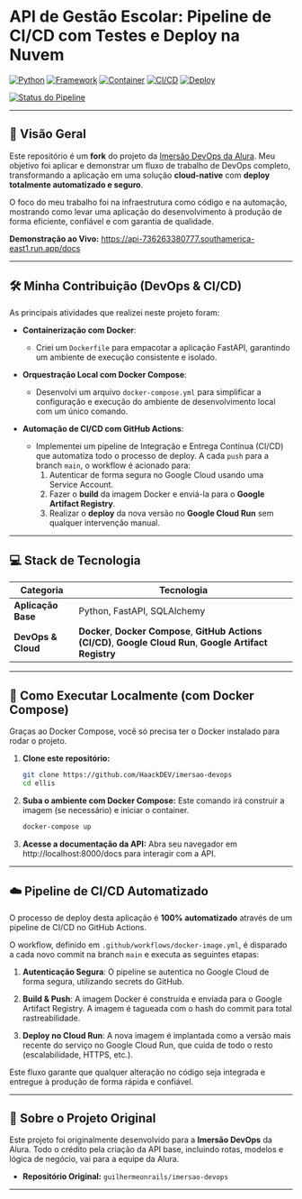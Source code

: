 # API de Gestão Escolar: Pipeline de CI/CD com Testes e Deploy na Nuvem

[![Python](https://img.shields.io/badge/Python-3.11%2B-blue.svg)](https://www.python.org/)
[![Framework](https://img.shields.io/badge/Framework-FastAPI-green.svg)](https://fastapi.tiangolo.com/)
[![Container](https://img.shields.io/badge/Container-Docker-blue.svg)](https://www.docker.com/)
[![CI/CD](https://img.shields.io/badge/CI%2FCD-GitHub%20Actions-lightgrey.svg)](https://github.com/features/actions)
[![Deploy](https://img.shields.io/badge/Deploy-Google%20Cloud%20Run-lightgrey.svg)](https://cloud.google.com/run)
<!-- Substitua SEU_USUARIO/SEU_REPOSITORIO pelo seu usuário e nome do repositório -->
[![Status do Pipeline](https://github.com/HaackDEV/imersao-devops/actions/workflows/docker-image.yml/badge.svg)](https://github.com/HaackDEV/imersao-devops/actions/workflows/docker-image.yml)

---

## 🚀 Visão Geral

Este repositório é um **fork** do projeto da [Imersão DevOps da Alura](https://www.alura.com.br/imersao-devops). Meu objetivo foi aplicar e demonstrar um fluxo de trabalho de DevOps completo, transformando a aplicação em uma solução **cloud-native** com **deploy totalmente automatizado e seguro**.

O foco do meu trabalho foi na infraestrutura como código e na automação, mostrando como levar uma aplicação do desenvolvimento à produção de forma eficiente, confiável e com garantia de qualidade.

**Demonstração ao Vivo:** https://api-736263380777.southamerica-east1.run.app/docs

---

## 🛠️ Minha Contribuição (DevOps & CI/CD)

As principais atividades que realizei neste projeto foram:

- **Containerização com Docker**:
  - Criei um `Dockerfile` para empacotar a aplicação FastAPI, garantindo um ambiente de execução consistente e isolado.

- **Orquestração Local com Docker Compose**:
  - Desenvolvi um arquivo `docker-compose.yml` para simplificar a configuração e execução do ambiente de desenvolvimento local com um único comando.

- **Automação de CI/CD com GitHub Actions**:
  - Implementei um pipeline de Integração e Entrega Contínua (CI/CD) que automatiza todo o processo de deploy. A cada `push` para a branch `main`, o workflow é acionado para:
    1.  Autenticar de forma segura no Google Cloud usando uma Service Account.
    2.  Fazer o **build** da imagem Docker e enviá-la para o **Google Artifact Registry**.
    3.  Realizar o **deploy** da nova versão no **Google Cloud Run** sem qualquer intervenção manual.

---

## 💻 Stack de Tecnologia

| Categoria            | Tecnologia                                                              |
| -------------------- | ----------------------------------------------------------------------- |
| **Aplicação Base**   | Python, FastAPI, SQLAlchemy                                             |
| **DevOps & Cloud**   | **Docker**, **Docker Compose**, **GitHub Actions (CI/CD)**, **Google Cloud Run**, **Google Artifact Registry** |

---

## 🏁 Como Executar Localmente (com Docker Compose)

Graças ao Docker Compose, você só precisa ter o Docker instalado para rodar o projeto.

1.  **Clone este repositório:**
    ```sh
    git clone https://github.com/HaackDEV/imersao-devops
    cd ellis
    ```

2.  **Suba o ambiente com Docker Compose:**
    Este comando irá construir a imagem (se necessário) e iniciar o container.
    ```sh
    docker-compose up
    ```

3.  **Acesse a documentação da API:**
    Abra seu navegador em http://localhost:8000/docs para interagir com a API.

---

## ☁️ Pipeline de CI/CD Automatizado

O processo de deploy desta aplicação é **100% automatizado** através de um pipeline de CI/CD no GitHub Actions.

O workflow, definido em `.github/workflows/docker-image.yml`, é disparado a cada novo commit na branch `main` e executa as seguintes etapas:

1.  **Autenticação Segura**: O pipeline se autentica no Google Cloud de forma segura, utilizando secrets do GitHub.

2.  **Build & Push**: A imagem Docker é construída e enviada para o Google Artifact Registry. A imagem é tagueada com o hash do commit para total rastreabilidade.

3.  **Deploy no Cloud Run**: A nova imagem é implantada como a versão mais recente do serviço no Google Cloud Run, que cuida de todo o resto (escalabilidade, HTTPS, etc.).

Este fluxo garante que qualquer alteração no código seja integrada e entregue à produção de forma rápida e confiável.

---

## 📄 Sobre o Projeto Original

Este projeto foi originalmente desenvolvido para a **Imersão DevOps** da Alura. Todo o crédito pela criação da API base, incluindo rotas, modelos e lógica de negócio, vai para a equipe da Alura.

- **Repositório Original:** `guilhermeonrails/imersao-devops`

---
